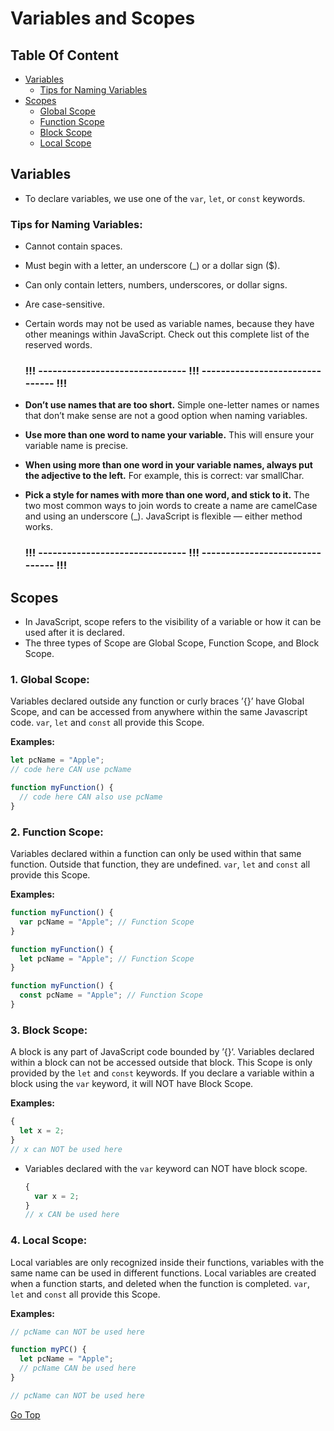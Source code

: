 # Variables and Scopes

## Table Of Content

- [Variables](#variables)
  - [Tips for Naming Variables](#tips-for-naming-variables)
- [Scopes](#scopes)
  - [Global Scope](#1-global-scope)
  - [Function Scope](#2-function-scope)
  - [Block Scope](#3-block-scope)
  - [Local Scope](#4-local-scope)

## Variables

- To declare variables, we use one of the `var`, `let`, or `const` keywords.

### Tips for Naming Variables:

- Cannot contain spaces.

- Must begin with a letter, an underscore (\_) or a dollar sign ($).

- Can only contain letters, numbers, underscores, or dollar signs.

- Are case-sensitive.

- Certain words may not be used as variable names, because they have other meanings within JavaScript. Check out this complete list of the reserved words.

  ### !!! ------------------------------- !!! ------------------------------- !!!

- **Don’t use names that are too short.** Simple one-letter names or names that don’t make sense are not a good option when naming variables.
- **Use more than one word to name your variable.** This will ensure your variable name is precise.
- **When using more than one word in your variable names, always put the adjective to the left.** For example, this is correct: var smallChar.
- **Pick a style for names with more than one word, and stick to it.** The two most common ways to join words to create a name are camelCase and using an underscore (\_). JavaScript is flexible — either method works.
  ### !!! ------------------------------- !!! ------------------------------- !!!

## Scopes

- In JavaScript, scope refers to the visibility of a variable or how it can be used after it is declared.
- The three types of Scope are Global Scope, Function Scope, and Block Scope.

### 1. Global Scope:

Variables declared outside any function or curly braces ’{}’ have Global Scope, and can be accessed from anywhere within the same Javascript code. `var`, `let` and `const` all provide this Scope.

**Examples:**

```js
let pcName = "Apple";
// code here CAN use pcName

function myFunction() {
  // code here CAN also use pcName
}
```

### 2. Function Scope:

Variables declared within a function can only be used within that same function. Outside that function, they are undefined. `var`, `let` and `const` all provide this Scope.

**Examples:**

```js
function myFunction() {
  var pcName = "Apple"; // Function Scope
}
```

```js
function myFunction() {
  let pcName = "Apple"; // Function Scope
}
```

```js
function myFunction() {
  const pcName = "Apple"; // Function Scope
}
```

### 3. Block Scope:

A block is any part of JavaScript code bounded by ’{}‘. Variables declared within a block can not be accessed outside that block. This Scope is only provided by the `let` and `const` keywords. If you declare a variable within a block using the `var` keyword, it will NOT have Block Scope.

**Examples:**

```js
{
  let x = 2;
}
// x can NOT be used here
```

- Variables declared with the `var` keyword can NOT have block scope.

  ```js
  {
    var x = 2;
  }
  // x CAN be used here
  ```

### 4. Local Scope:

Local variables are only recognized inside their functions, variables with the same name can be used in different functions. Local variables are created when a function starts, and deleted when the function is completed. `var`, `let` and `const` all provide this Scope.

**Examples:**

```js
// pcName can NOT be used here

function myPC() {
  let pcName = "Apple";
  // pcName CAN be used here
}

// pcName can NOT be used here
```

[Go Top](#variables-and-scopes)
